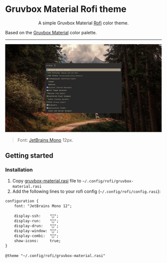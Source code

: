 # Gruvbox Material Rofi theme

<p align="center">A simple Gruvbox Material <a href="https://github.com/davatorium/rofi">Rofi</a> color theme.</p>

Based on the <a href="https://github.com/sainnhe/gruvbox-material">Gruvbox Material</a> color palette.</p>

---

<p align="center"><img src="screenshot.jpg"/><blockquote>Font: <a href="https://www.jetbrains.com/lp/mono/">JetBrains Mono</a> 12px.</blockquote></p>

## Getting started
### Installation

1. Copy <a href="gruvbox-material.rasi">gruvbox-material.rasi</a> file to `~/.config/rofi/gruvbox-material.rasi`
2. Add the following lines to your rofi config (`~/.config/rofi/config.rasi`):
```
configuration {
    font: "JetBrains Mono 12";

    display-ssh:    "";
    display-run:    "";
    display-drun:   "";
    display-window: "";
    display-combi:  "";
    show-icons:     true;
}

@theme "~/.config/rofi/gruvbox-material.rasi"
```

